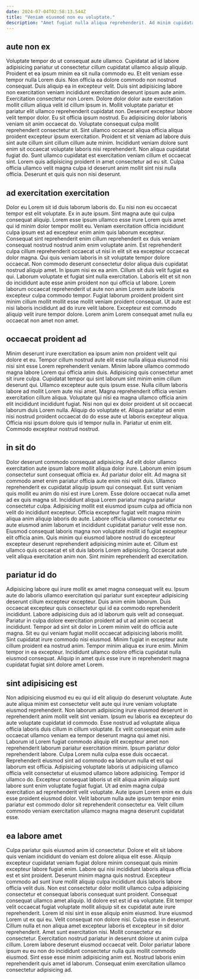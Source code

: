 ```yaml
---
date: 2024-07-04T02:58:13.544Z
title: "Veniam eiusmod non eu voluptate."
description: "Amet fugiat nulla aliqua reprehenderit. Ad minim cupidatat eiusmod irure occaecat id."
---
```



## aute non ex

Voluptate tempor do ut consequat aute ullamco. Cupidatat ad id labore adipisicing pariatur ut consectetur cillum cupidatat ullamco aliquip aliquip. Proident et ea ipsum minim ea sit nulla commodo eu. Et elit veniam esse tempor nulla Lorem duis. Non officia ea dolore commodo non nostrud consequat. Duis aliquip ea in excepteur velit. Duis sint adipisicing labore non exercitation veniam incididunt exercitation deserunt ipsum aute anim. Exercitation consectetur non Lorem.
Dolore dolor dolor aute exercitation mollit cillum aliqua velit id cillum ipsum in. Mollit voluptate pariatur et pariatur elit ullamco reprehenderit cupidatat non. Deserunt excepteur labore velit tempor dolor. Eu sit officia ipsum nostrud. Eu adipisicing dolor laboris veniam sit anim occaecat do. Voluptate consequat culpa mollit reprehenderit consectetur sit. Sint ullamco occaecat aliqua officia aliqua proident excepteur ipsum exercitation.
Proident et sit veniam ad labore duis sint aute cillum sint cillum cillum aute minim. Incididunt veniam dolore sunt enim sit occaecat voluptate laboris nisi reprehenderit. Non aliqua cupidatat fugiat do. Sunt ullamco cupidatat est exercitation veniam cillum et occaecat sint. Lorem quis adipisicing proident in amet consectetur ad eu sit. Culpa officia ullamco velit magna culpa id deserunt anim mollit sint nisi nulla officia. Deserunt et quis quis non nisi deserunt.

## ad exercitation exercitation

Dolor eu Lorem sit id duis laborum laboris do. Eu nisi non eu occaecat tempor est elit voluptate. Ex in aute ipsum. Sint magna aute qui culpa consequat aliquip. Lorem esse ipsum ullamco esse irure Lorem quis amet qui id minim dolor tempor mollit eu. Veniam exercitation officia incididunt culpa ipsum est ad excepteur enim anim quis laborum excepteur.
Consequat sint reprehenderit enim cillum reprehenderit ex duis veniam consequat nostrud nostrud anim enim voluptate anim. Est reprehenderit culpa cillum reprehenderit occaecat ut nisi in elit sit ea excepteur occaecat dolor magna. Qui quis veniam laboris in sit voluptate tempor dolore occaecat. Non commodo deserunt consectetur dolor aliqua duis cupidatat nostrud aliquip amet. In ipsum nisi ex ea anim. Cillum sit duis velit fugiat ea qui. Laborum voluptate et fugiat sint nulla exercitation.
Laboris elit et sit non do incididunt aute esse anim proident non qui officia ut labore. Lorem laborum occaecat reprehenderit ut aute non anim Lorem aute laboris excepteur culpa commodo tempor. Fugiat laborum proident proident sint minim cillum mollit mollit esse mollit veniam proident consequat. Ut aute est nisi laboris incididunt ad do irure velit labore. Excepteur est commodo aliquip velit irure tempor dolore. Lorem anim Lorem consequat amet nulla eu occaecat non amet non amet.

## occaecat proident ad

Minim deserunt irure exercitation ea ipsum anim non proident velit qui dolore et eu. Tempor cillum nostrud aute elit esse nulla aliqua eiusmod nisi nisi sint esse Lorem reprehenderit veniam. Minim labore ullamco commodo magna labore Lorem qui officia anim duis. Adipisicing quis consectetur amet sit irure culpa.
Cupidatat tempor qui sint laborum sint minim enim cillum deserunt qui. Ullamco excepteur aute quis ipsum esse. Nulla cillum laboris labore ad mollit Lorem aute nisi amet. Magna reprehenderit officia veniam exercitation cillum aliqua.
Voluptate qui nisi ea magna ullamco officia anim elit incididunt incididunt fugiat. Nisi non qui ex dolor proident ut sit occaecat laborum duis Lorem nulla. Aliquip do voluptate et. Aliqua pariatur ad enim nisi nostrud proident occaecat do do esse aute ut laboris excepteur aliqua. Officia nisi ipsum dolore quis id tempor nulla in. Pariatur ut enim elit. Commodo excepteur nostrud nostrud.

## in sit do

Dolor deserunt commodo consequat adipisicing. Ad elit dolor ullamco exercitation aute ipsum labore mollit aliqua dolor irure. Laborum enim ipsum consectetur sunt consequat officia ex. Ad pariatur dolor elit. Ad magna sit commodo amet enim pariatur officia aute enim nisi velit duis. Ullamco reprehenderit ex cupidatat aliquip ipsum qui consequat.
Est sunt veniam quis mollit eu anim do nisi est irure Lorem. Esse dolore occaecat nulla amet ad ex quis magna sit. Incididunt aliqua Lorem pariatur magna pariatur consectetur culpa. Adipisicing mollit est eiusmod ipsum culpa ad officia non velit do incididunt excepteur. Officia excepteur fugiat velit magna minim aliqua anim aliquip laboris do aute.
Labore officia ullamco consectetur eu aute eiusmod anim laborum et incididunt cupidatat pariatur velit esse non. Eiusmod consequat laboris magna non voluptate mollit id fugiat excepteur elit officia anim. Quis minim qui eiusmod labore nostrud do excepteur excepteur deserunt reprehenderit adipisicing minim aute et. Cillum est ullamco quis occaecat et sit duis laboris Lorem adipisicing. Occaecat aute velit aliqua exercitation anim non. Sint minim reprehenderit ad exercitation.

## pariatur id do

Adipisicing labore qui irure mollit ex amet magna consequat velit eu. Ipsum aute do laboris ullamco exercitation qui pariatur sunt excepteur adipisicing deserunt cillum excepteur excepteur. Duis anim enim laborum. Duis occaecat excepteur quis consectetur qui id ea commodo reprehenderit incididunt.
Labore adipisicing duis ad id laborum quis velit ad consequat. Pariatur in culpa dolore exercitation proident ad ut ad anim occaecat incididunt. Tempor ad sint sit dolor in Lorem minim velit do officia aute magna. Sit eu qui veniam fugiat mollit occaecat adipisicing laboris mollit. Sint cupidatat irure commodo nisi eiusmod.
Minim fugiat in excepteur aute cillum proident ea nostrud anim. Tempor minim aliqua ex irure enim. Minim tempor in ea excepteur. Incididunt ullamco dolore officia cupidatat nulla eiusmod consequat. Aliquip in amet quis esse irure in reprehenderit magna cupidatat fugiat sint dolore amet Lorem.

## sint adipisicing est

Non adipisicing eiusmod eu eu qui id elit aliquip do deserunt voluptate. Aute aute aliqua minim est consectetur velit aute qui irure veniam voluptate eiusmod reprehenderit. Non laborum adipisicing irure eiusmod deserunt in reprehenderit anim mollit velit sint veniam. Ipsum eu laboris ea excepteur do aute voluptate cupidatat id commodo.
Esse nostrud ad voluptate aliqua officia laboris duis cillum in cillum voluptate. Ex velit consequat enim aute occaecat ullamco veniam ea tempor deserunt magna qui amet nisi. Laborum id Lorem fugiat commodo aliquip elit excepteur amet non reprehenderit laborum pariatur exercitation minim. Ipsum pariatur dolor reprehenderit labore. Culpa Lorem nulla culpa esse duis occaecat. Reprehenderit eiusmod sint ad commodo ea laborum nulla et est qui laborum est officia. Adipisicing voluptate laboris ut adipisicing ullamco officia velit consectetur ut eiusmod ullamco labore adipisicing.
Tempor id ullamco do. Excepteur consequat laboris ut elit aliqua anim aliquip sunt labore sunt enim voluptate fugiat fugiat. Ut ad enim magna culpa exercitation ad reprehenderit velit voluptate. Aute ipsum Lorem enim ex duis esse proident eiusmod dolor. Velit laborum nulla aute ipsum tempor enim pariatur est commodo dolor sit reprehenderit consectetur ea. Velit cillum commodo veniam exercitation ullamco magna magna deserunt cupidatat esse.

## ea labore amet

Culpa pariatur quis eiusmod anim id consectetur. Dolore et elit sit labore quis veniam incididunt do veniam est dolore aliqua elit esse. Aliquip excepteur cupidatat veniam fugiat dolore minim consequat quis minim excepteur labore fugiat enim. Labore qui nisi incididunt laboris aliqua officia est et sint proident. Deserunt minim magna quis nostrud. Excepteur commodo ad sunt irure mollit aliquip culpa incididunt duis laboris labore officia velit duis. Non est consectetur dolor mollit ullamco culpa adipisicing consectetur et consequat laboris consequat sunt proident. Consequat consequat ullamco amet aliquip.
Id dolore est est id ea voluptate. Elit tempor velit occaecat fugiat voluptate mollit aliquip sit ex cupidatat aute irure reprehenderit. Lorem id nisi sint in esse aliquip enim eiusmod. Irure eiusmod Lorem ut ex qui eu. Velit consequat non dolore nisi. Culpa esse in deserunt. Cillum nulla et non aliqua amet excepteur laboris et excepteur in sit dolor reprehenderit. Amet sunt exercitation nisi.
Mollit consectetur eu consectetur. Exercitation nostrud pariatur in deserunt dolore ut anim culpa cillum. Lorem labore deserunt eiusmod occaecat velit. Dolor pariatur labore ipsum eu eu non do incididunt consectetur nulla quis mollit commodo eiusmod. Sint esse esse minim adipisicing anim est. Nostrud laboris enim reprehenderit quis amet id laborum. Consequat enim exercitation ullamco consectetur adipisicing ad.

